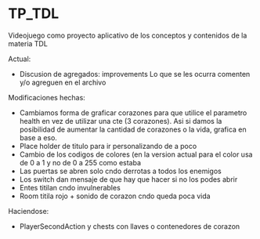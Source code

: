 # TP_TDL
Videojuego como proyecto aplicativo de los conceptos y contenidos de la materia TDL

Actual:
  - Discusion de agregados: improvements
      Lo que se les ocurra comenten y/o agreguen en el archivo


Modificaciones hechas:

  - Cambiamos forma de graficar corazones para que utilice el parametro health en vez de utilizar una cte (3 corazones). Asi si damos la posibilidad de aumentar la cantidad de corazones o la vida, grafica en base a eso.
  - Place holder de titulo para ir personalizando de a poco
  - Cambio de los codigos de colores (en la version actual para el color usa de 0 a 1 y no de 0 a 255 como estaba
  - Las puertas se abren solo cndo derrotas a todos los enemigos
  - Los switch dan mensaje de que hay que hacer si no los podes abrir
  - Entes titilan cndo invulnerables
  - Room titila rojo + sonido de corazon cndo queda poca vida
 
Haciendose:
  - PlayerSecondAction y chests con llaves o contenedores de corazon
